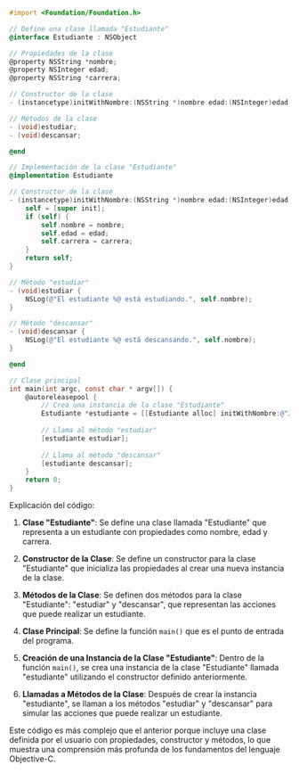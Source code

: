 ```objective-c
#import <Foundation/Foundation.h>

// Define una clase llamada "Estudiante"
@interface Estudiante : NSObject

// Propiedades de la clase
@property NSString *nombre;
@property NSInteger edad;
@property NSString *carrera;

// Constructor de la clase
- (instancetype)initWithNombre:(NSString *)nombre edad:(NSInteger)edad carrera:(NSString *)carrera;

// Métodos de la clase
- (void)estudiar;
- (void)descansar;

@end

// Implementación de la clase "Estudiante"
@implementation Estudiante

// Constructor de la clase
- (instancetype)initWithNombre:(NSString *)nombre edad:(NSInteger)edad carrera:(NSString *)carrera {
    self = [super init];
    if (self) {
        self.nombre = nombre;
        self.edad = edad;
        self.carrera = carrera;
    }
    return self;
}

// Método "estudiar"
- (void)estudiar {
    NSLog(@"El estudiante %@ está estudiando.", self.nombre);
}

// Método "descansar"
- (void)descansar {
    NSLog(@"El estudiante %@ está descansando.", self.nombre);
}

@end

// Clase principal
int main(int argc, const char * argv[]) {
    @autoreleasepool {
        // Crea una instancia de la clase "Estudiante"
        Estudiante *estudiante = [[Estudiante alloc] initWithNombre:@"Juan" edad:20 carrera:@"Ingeniería Informática"];
        
        // Llama al método "estudiar"
        [estudiante estudiar];
        
        // Llama al método "descansar"
        [estudiante descansar];
    }
    return 0;
}
```

Explicación del código:

1. **Clase "Estudiante"**: Se define una clase llamada "Estudiante" que representa a un estudiante con propiedades como nombre, edad y carrera.

2. **Constructor de la Clase**: Se define un constructor para la clase "Estudiante" que inicializa las propiedades al crear una nueva instancia de la clase.

3. **Métodos de la Clase**: Se definen dos métodos para la clase "Estudiante": "estudiar" y "descansar", que representan las acciones que puede realizar un estudiante.

4. **Clase Principal**: Se define la función `main()` que es el punto de entrada del programa.

5. **Creación de una Instancia de la Clase "Estudiante"**: Dentro de la función `main()`, se crea una instancia de la clase "Estudiante" llamada "estudiante" utilizando el constructor definido anteriormente.

6. **Llamadas a Métodos de la Clase**: Después de crear la instancia "estudiante", se llaman a los métodos "estudiar" y "descansar" para simular las acciones que puede realizar un estudiante.

Este código es más complejo que el anterior porque incluye una clase definida por el usuario con propiedades, constructor y métodos, lo que muestra una comprensión más profunda de los fundamentos del lenguaje Objective-C.